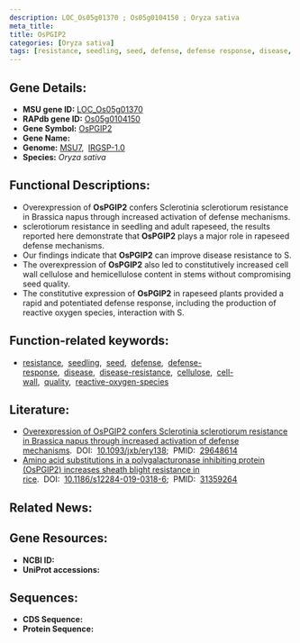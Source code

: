 ```yaml
---
description: LOC_Os05g01370 ; Os05g0104150 ; Oryza sativa
meta_title:
title: OsPGIP2
categories: [Oryza sativa]
tags: [resistance, seedling, seed, defense, defense response, disease, disease resistance, cellulose, cell wall, quality, reactive oxygen species]
---
```


## Gene Details:
- **MSU gene ID:** [LOC_Os05g01370](http://rice.uga.edu/cgi-bin/ORF_infopage.cgi?orf=LOC_Os05g01370)  
- **RAPdb gene ID:** [Os05g0104150](https://rapdb.dna.affrc.go.jp/locus/?name=Os05g0104150)  
- **Gene Symbol:** <u>OsPGIP2</u>
- **Gene Name:**
- **Genome:**  [MSU7](http://rice.uga.edu/),&nbsp;&nbsp;[IRGSP-1.0](https://rapdb.dna.affrc.go.jp/download/irgsp1.html)
- **Species:** *Oryza sativa*

## Functional Descriptions:
   - Overexpression of **OsPGIP2** confers Sclerotinia sclerotiorum resistance in Brassica napus through increased activation of defense mechanisms.
   - sclerotiorum resistance in seedling and adult rapeseed, the results reported here demonstrate that **OsPGIP2** plays a major role in rapeseed defense mechanisms.
   - Our findings indicate that **OsPGIP2** can improve disease resistance to S.
   - The overexpression of **OsPGIP2** also led to constitutively increased cell wall cellulose and hemicellulose content in stems without compromising seed quality.
   - The constitutive expression of **OsPGIP2** in rapeseed plants provided a rapid and potentiated defense response, including the production of reactive oxygen species, interaction with S.

## Function-related keywords:
   - [resistance](/tags/resistance/),&nbsp;&nbsp;[seedling](/tags/seedling/),&nbsp;&nbsp;[seed](/tags/seed/),&nbsp;&nbsp;[defense](/tags/defense/),&nbsp;&nbsp;[defense-response](/tags/defense-response/),&nbsp;&nbsp;[disease](/tags/disease/),&nbsp;&nbsp;[disease-resistance](/tags/disease-resistance/),&nbsp;&nbsp;[cellulose](/tags/cellulose/),&nbsp;&nbsp;[cell-wall](/tags/cell-wall/),&nbsp;&nbsp;[quality](/tags/quality/),&nbsp;&nbsp;[reactive-oxygen-species](/tags/reactive-oxygen-species/)

## Literature:
   - [Overexpression of OsPGIP2 confers Sclerotinia sclerotiorum resistance in Brassica napus through increased activation of defense mechanisms](https://www.doi.org/10.1093/jxb/ery138).&nbsp;&nbsp;DOI:&nbsp;&nbsp;[10.1093/jxb/ery138](https://www.doi.org/10.1093/jxb/ery138);&nbsp;&nbsp;PMID:&nbsp;&nbsp;[29648614](https://pubmed.ncbi.nlm.nih.gov/29648614/)
   - [Amino acid substitutions in a polygalacturonase inhibiting protein (OsPGIP2) increases sheath blight resistance in rice](https://www.doi.org/10.1186/s12284-019-0318-6).&nbsp;&nbsp;DOI:&nbsp;&nbsp;[10.1186/s12284-019-0318-6](https://www.doi.org/10.1186/s12284-019-0318-6);&nbsp;&nbsp;PMID:&nbsp;&nbsp;[31359264](https://pubmed.ncbi.nlm.nih.gov/31359264/)

## Related News:

## Gene Resources:
- **NCBI ID:**  []()
- **UniProt accessions:** [](https://www.uniprot.org/uniprotkb//entry)

## Sequences:
- **CDS Sequence:**
- **Protein Sequence:**
